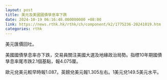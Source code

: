 ```yaml
---
layout: post
title: 美元及美國國債孳息率下跌
date: 2024-10-19 06:16:48.000000000 +08:00
link: https://news.rthk.hk/rthk/ch/component/k2/1775236-20241019.htm
categories: rthk
---
```


美元匯價回吐。

美國國債孳息率亦下跌，交易員關注美國大選及地緣政治局勢。指標10年期國債孳息率尾市跌2.1個基點，報4.075厘。

歐元兌美元較早時報1.087。英鎊兌美元報1.305左右。1美元兌149.5美元水平。
